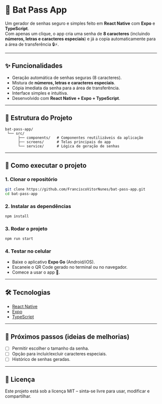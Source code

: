 # 🦇 Bat Pass App

Um gerador de senhas seguro e simples feito em **React Native** com **Expo** e **TypeScript**.  
Com apenas um clique, o app cria uma senha de **8 caracteres** (incluindo **números, letras e caracteres especiais**) e já a copia automaticamente para a área de transferência 🔒⚡.

---

## ✨ Funcionalidades
- Geração automática de senhas seguras (8 caracteres).
- Mistura de **números, letras e caracteres especiais**.
- Cópia imediata da senha para a área de transferência.
- Interface simples e intuitiva.
- Desenvolvido com **React Native + Expo + TypeScript**.

---

## 📂 Estrutura do Projeto
```
bat-pass-app/
 └── src/
      ├── components/   # Componentes reutilizáveis da aplicação
      ├── screens/      # Telas principais do app
      └── service/      # Lógica de geração de senhas
```

---

## 🚀 Como executar o projeto

### 1. Clonar o repositório
```bash
git clone https://github.com/FranciscoVitorNunes/bat-pass-app.git
cd bat-pass-app
```

### 2. Instalar as dependências
```bash
npm install
```

### 3. Rodar o projeto
```bash
npm run start
```

### 4. Testar no celular
- Baixe o aplicativo **Expo Go** (Android/iOS).
- Escaneie o QR Code gerado no terminal ou no navegador.
- Comece a usar o app 🎉.

---

## 🛠️ Tecnologias
- [React Native](https://reactnative.dev/)
- [Expo](https://expo.dev/)
- [TypeScript](https://www.typescriptlang.org/)

---

## 📌 Próximos passos (ideias de melhorias)
- [ ] Permitir escolher o tamanho da senha.
- [ ] Opção para incluir/excluir caracteres especiais.
- [ ] Histórico de senhas geradas.

---

## 📄 Licença
Este projeto está sob a licença MIT – sinta-se livre para usar, modificar e compartilhar.
